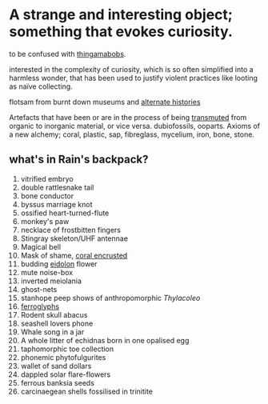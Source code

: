 # A strange and interesting object; something that evokes curiosity.

to be confused with [thingamabobs](thingamabob.md).

interested in the complexity of curiosity, which is so often simplified into a harmless wonder, that has been used to justify violent practices like looting as naïve collecting.

flotsam from burnt down museums and [alternate histories](otherverses.md)

Artefacts that have been or are in the process of being [transmuted](hardening.md) from organic to inorganic material, or vice versa. dubiofossils, ooparts. Axioms of a new alchemy; coral, plastic, sap, fibreglass, mycelium, iron, bone, stone.

## what's in Rain's backpack?
1. vitrified embryo
3. double rattlesnake tail
4. bone conductor
5. byssus marriage knot
6. ossified heart-turned-flute
7. monkey's paw
8. necklace of frostbitten fingers
9. Stingray skeleton/UHF antennae
10. Magical bell
11. Mask of shame, [coral encrusted](Valles_Marineris.md)
12. budding [eidolon](eidolon.md) flower
13. mute noise-box
14. inverted meiolania
15. ghost-nets
16. stanhope peep shows of anthropomorphic *Thylacoleo*
17. [ferroglyphs](ferrodoxy.md)
18. Rodent skull abacus
19. seashell lovers phone
20. Whale song in a jar
21. A whole litter of echidnas born in one opalised egg
23. taphomorphic toe collection
24. phonemic phytofulgurites
25. wallet of sand dollars
26. dappled solar flare-flowers
27. ferrous banksia seeds
28. carcinaegean shells fossilised in trinitite